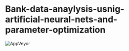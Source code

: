 # Bank-data-anaylysis-usnig-artificial-neural-nets-and-parameter-optimization

![AppVeyor](https://img.shields.io/appveyor/ci/:user/:repo.svg)

